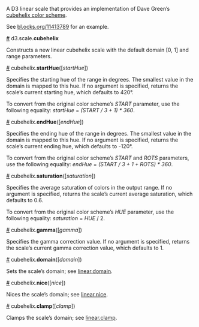 A D3 linear scale that provides an implementation of Dave Green’s [cubehelix color scheme](http://www.mrao.cam.ac.uk/~dag/CUBEHELIX/).

See [bl.ocks.org/11413789](http://bl.ocks.org/mbostock/11413789) for an example.

<a href="#cubehelix" name="cubehelix">#</a> d3.scale.<b>cubehelix</b>

Constructs a new linear cubehelix scale with the default domain [0, 1] and range parameters.

<a href="#startHue" name="startHue">#</a> cubehelix.<b>startHue</b>([<i>startHue</i>])

Specifies the starting hue of the range in degrees. The smallest value in the domain is mapped to this hue. If no argument is specified, returns the scale’s current starting hue, which defaults to 420°.

To convert from the original color scheme’s <i>START</i> parameter, use the following equality: <i>startHue</i> = <i>(START / 3 + 1) * 360</i>.

<a href="#endHue" name="endHue">#</a> cubehelix.<b>endHue</b>([<i>endHue</i>])

Specifies the ending hue of the range in degrees. The smallest value in the domain is mapped to this hue. If no argument is specified, returns the scale’s current ending hue, which defaults to -120°.

To convert from the original color scheme’s <i>START</i> and <i>ROTS</i> parameters, use the following equality: <i>endHue</i> = <i>(START / 3 + 1 + ROTS) * 360</i>.

<a href="#saturation" name="saturation">#</a> cubehelix.<b>saturation</b>([<i>saturation</i>])

Specifies the average saturation of colors in the output range. If no argument is specified, returns the scale’s current average saturation, which defaults to 0.6.

To convert from the original color scheme’s <i>HUE</i> parameter, use the following equality: <i>saturation</i> = <i>HUE</i> / 2.

<a href="#gamma" name="gamma">#</a> cubehelix.<b>gamma</b>([<i>gamma</i>])

Specifies the gamma correction value. If no argument is specified, returns the scale’s current gamma correction value, which defaults to 1.

<a href="#domain" name="domain">#</a> cubehelix.<b>domain</b>([<i>domain</i>])

Sets the scale’s domain; see [linear.domain](https://github.com/mbostock/d3/wiki/Quantitative-Scales#linear_domain).

<a href="#nice" name="nice">#</a> cubehelix.<b>nice</b>([<i>nice</i>])

Nices the scale’s domain; see [linear.nice](https://github.com/mbostock/d3/wiki/Quantitative-Scales#linear_nice).

<a href="#clamp" name="clamp">#</a> cubehelix.<b>clamp</b>([<i>clamp</i>])

Clamps the scale’s domain; see [linear.clamp](https://github.com/mbostock/d3/wiki/Quantitative-Scales#linear_clamp).
